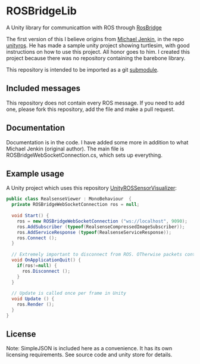 # ROSBridgeLib
A Unity library for communicattion with ROS through [RosBridge](http://wiki.ros.org/rosbridge_suite)

The first version of this I believe origins from [Michael Jenkin](https://github.com/michaeljenkin), in the repo [unityros](https://github.com/michaeljenkin/unityros). He has made a sample unity project showing turtlesim, with good instructions on how to use this project. All honor goes to him. I created this project because there was no repository containing the barebone library.

This repository is intended to be imported as a git [submodule](https://git-scm.com/book/en/v2/Git-Tools-Submodules).

## Included messages
This repository does not contain every ROS message. If you need to add one, please fork this repository, add the file and make a pull request.

## Documentation
Documentation is in the code. I have added some more in addition to what Michael Jenkin (original
author). The main file is ROSBridgeWebSocketConnection.cs, which sets up everything.

## Example usage
A Unity project which uses this repository [UnityROSSensorVisualizer](https://github.com/MathiasCiarlo/UnityROSSensorVisualizer):

``` cs
public class RealsenseViewer : MonoBehaviour  {
  private ROSBridgeWebSocketConnection ros = null;
    
  void Start() {
    ros = new ROSBridgeWebSocketConnection ("ws://localhost", 9090);
    ros.AddSubscriber (typeof(RealsenseCompressedImageSubscriber));
    ros.AddServiceResponse (typeof(RealsenseServiceResponse));
    ros.Connect ();
  }
  
  // Extremely important to disconnect from ROS. OTherwise packets continue to flow
  void OnApplicationQuit() {
    if(ros!=null) {
      ros.Disconnect ();
    }
  }
  
  // Update is called once per frame in Unity
  void Update () {
    ros.Render ();
  }
}
```

## License
Note: SimpleJSON is included here as a convenience. It has its own licensing requirements. See source code and unity store for details.
